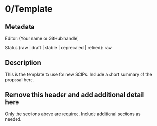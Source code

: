 # 0/Template

## Metadata

Editor:
  (Your name or GitHub handle)

Status (raw | draft | stable | deprecated | retired):
  raw

## Description

This is the template to use for new SCIPs. Include a short summary of the proposal here.

## Remove this header and add additional detail here

Only the sections above are required. Include additional sections as needed.
